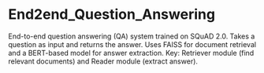 # End2end_Question_Answering
End-to-end question answering (QA) system trained on SQuAD 2.0. Takes a question as input and returns the answer. Uses FAISS for document retrieval and a BERT-based model for answer extraction. Key: Retriever module (find relevant documents) and Reader module (extract answer).
